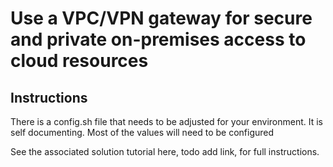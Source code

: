 # Use a VPC/VPN gateway for secure and private on-premises access to cloud resources

## Instructions
There is a config.sh file that needs to be adjusted for your environment.
It is self documenting.  Most of the values will need to be configured

See the associated solution tutorial here, todo add link, for full instructions.